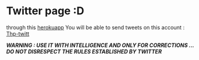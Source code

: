# Twitter page :D

through this [herokuapp](https://serene-crag-56833.herokuapp.com/) You will be able to send tweets on this account : [Thp-twitt](https://twitter.com/ThpTwitt)

***WARNING : USE IT WITH INTELLIGENCE AND ONLY FOR CORRECTIONS ... DO NOT DISRESPECT THE RULES ESTABLISHED BY TWITTER***